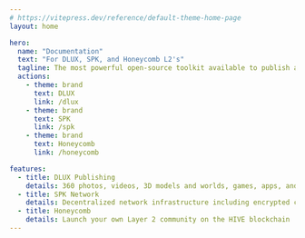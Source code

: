 ```yaml
---
# https://vitepress.dev/reference/default-theme-home-page
layout: home

hero:
  name: "Documentation"
  text: "For DLUX, SPK, and Honeycomb L2's"
  tagline: The most powerful open-source toolkit available to publish and own your content and community
  actions:
    - theme: brand
      text: DLUX
      link: /dlux
    - theme: brand
      text: SPK
      link: /spk
    - theme: brand
      text: Honeycomb
      link: /honeycomb

features:
  - title: DLUX Publishing
    details: 360 photos, videos, 3D models and worlds, games, apps, and NFTs
  - title: SPK Network
    details: Decentralized network infrastructure including encrypted cloud storage
  - title: Honeycomb
    details: Launch your own Layer 2 community on the HIVE blockchain
---
```


